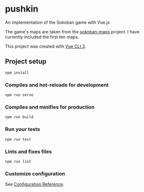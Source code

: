 # pushkin
An implementation of the Sokoban game with Vue.js

The game's maps are taken from the [sokoban-maps](https://github.com/begoon/sokoban-maps/) project.
I have currently included the first ten maps.

This project was created with [Vue CLI 3](https://cli.vuejs.org/).

## Project setup
```
npm install
```

### Compiles and hot-reloads for development
```
npm run serve
```

### Compiles and minifies for production
```
npm run build
```

### Run your tests
```
npm run test
```

### Lints and fixes files
```
npm run lint
```

### Customize configuration
See [Configuration Reference](https://cli.vuejs.org/config/).
